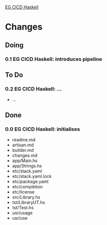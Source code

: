 [EG CICD Haskell](readMe.md)



# Changes


## Doing

### 0.1 EG CICD Haskell: introduces pipeline


## To Do

### 0.2 EG CICD Haskell: ...
* ...


## Done

### 0.0 EG CICD Haskell: initialises
* readme.md
* artisan.md
* builder.md
* changes.md
* app/Main.hs
* app/Strings.hs
* etc/stack.yaml
* etc/stack.yaml.lock
* etc/package.yaml
* etc/completion
* etc/license
* src/Library.hs
* tst/LibraryUT.hs
* tst/Test.hs
* usr/usage
* usr/use
